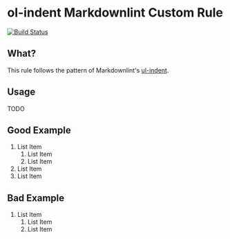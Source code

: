 # ol-indent Markdownlint Custom Rule

[![Build
Status](https://api.travis-ci.com/pbredenberg/markdownlint-ol-indent.svg?branch=master)](https://travis-ci.com/pbredenberg/markdownlint-ol-indent)

## What?

This rule follows the pattern of Markdownlint's [ul-indent](https://github.com/DavidAnson/markdownlint/blob/master/doc/Rules.md#md007---unordered-list-indentation).

## Usage

TODO

## Good Example

1. List Item
   1. List Item
   2. List Item
2. List Item
3. List Item

## Bad Example

1. List Item
    1. List Item
    2. List Item
